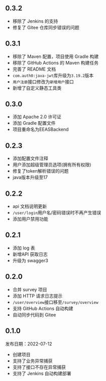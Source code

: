 ## 0.3.2

- 移除了 Jenkins 的支持
- 修复了 Gitee 仓库同步错误的问题

## 0.3.1

- 移除了 Maven 配置，项目使用 Gradle 构建
- 移除了 GitHub Actions 的 Maven 构建任务
- 完善了 README 文档
- `com.auth0:java-jwt`库升级为`3.19.2`版本
- `用户注册`接口修改为`新增用户`接口
- 新增了自定义静态工具类

## 0.3.0

- 添加 Apache 2.0 许可证
- 添加 Gradle 配置文件
- 项目重命名为EEASBackend

## 0.2.3

- 添加配置文件注释
- 用户添加超级管理员选项(拥有所有权限)
- 修复了token解析错误的问题
- java版本升级至17

## 0.2.2

- api 文档说明更新
- `/user/login`用户名/密码错误时不再产生错误
- 添加用户禁用功能

## 0.2.1

- 添加 log 表
- 新增API 获取日志
- 升级为 swagger3

## 0.2.0

- 合并 survey 项目
- 添加 HTTP 请求日志提示
- `/user/overview`接口移至`/survey/overview`
- 支持 GitHub Actions 自动构建
- 自动同步代码到 Gitee

## 0.1.0

发布日期：2022-07-12

- 创建项目
- 支持了业务异常捕获
- 支持了接口不存在异常捕获
- 支持了 Jenkins 自动构建部署
